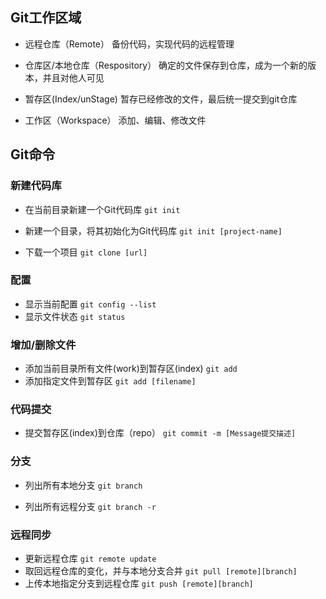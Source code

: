 ## Git工作区域
- 远程仓库（Remote）
	备份代码，实现代码的远程管理

- 仓库区/本地仓库（Respository）
	确定的文件保存到仓库，成为一个新的版本，并且对他人可见

- 暂存区(Index/unStage)
	暂存已经修改的文件，最后统一提交到git仓库

- 工作区（Workspace）
	添加、编辑、修改文件	
	
## Git命令
### 新建代码库
- 在当前目录新建一个Git代码库
`git init` 

- 新建一个目录，将其初始化为Git代码库
`git init [project-name]`

- 下载一个项目
`git clone [url]`

### 配置
- 显示当前配置
`git config --list`
- 显示文件状态
`git status`

### 增加/删除文件
- 添加当前目录所有文件(work)到暂存区(index)
`git add`
- 添加指定文件到暂存区
`git add [filename]`

### 代码提交
- 提交暂存区(index)到仓库（repo）
`git commit -m [Message提交描述]`

### 分支 
- 列出所有本地分支
`git branch`

- 列出所有远程分支
`git branch -r`

### 远程同步
- 更新远程仓库
`git remote update`
- 取回远程仓库的变化，并与本地分支合并
`git pull [remote][branch]`
- 上传本地指定分支到远程仓库
`git push [remote][branch]` 
